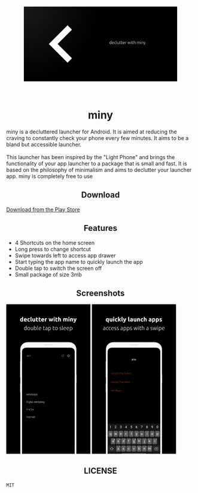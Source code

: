 <p align="center"><img src="design/fg.png" height="200" /></p>

<br/>

<h1 align="center">miny</h1>
miny is a decluttered launcher for Android. It is aimed at reducing the craving to constantly check your phone every few minutes. It aims to be a bland but accessible launcher.
<br/>
<br/>
This launcher has been inspired by the "Light Phone" and brings the functionality of your app launcher to a package that is small and fast. It is based on the philosophy of minimalism and aims to declutter your launcher app. miny is completely free to use

<h2 align="center">Download</h2>

[Download from the Play Store](https://play.google.com/store/apps/details?id=com.appallure.miny)

<h2 align="center">Features</h2>

- 4 Shortcuts on the home screen
- Long press to change shortcut
- Swipe towards left to access app drawer
- Start typing the app name to quickly launch the app
- Double tap to switch the screen off
- Small package of size 3mb

<h2 align="center">Screenshots</h2>

<img src="design/Home.png" height="400" /> <img src="design/AppDrawer.png" height="400" />

<h2 align="center">LICENSE</h2>

```
MIT
```
